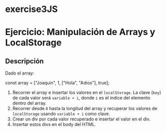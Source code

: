 # exercise3JS

# Ejercicio: Manipulación de Arrays y LocalStorage

## Descripción

Dado el array:

const array = ["Joaquin", 1, ["Hola", "Adios"], true];

1. Recorrer el array e insertar los valores en el `localStorage`. La clave (`key`) de cada valor será `variable + i`, donde `i` es el índice del elemento dentro del array.
2. Recorrer desde `0` hasta la longitud del array y recuperar los valores de `localStorage` usando `variable + i` como clave.
3. Crear un div por cada valor recuperado e insertar el valor en el div.
4. Insertar estos divs en el body del HTML.
